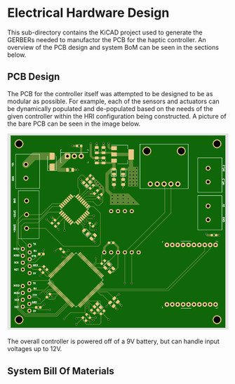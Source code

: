 # Electrical Hardware Design
This sub-directory contains the KiCAD project used to generate the GERBERs needed to manufactor the PCB for the haptic controller. An overview of the PCB design and system BoM can be seen in the sections below.

## PCB Design
The PCB for the controller itself was attempted to be designed to be as modular as possible. For example, each of the sensors and actuators can be dynamically populated and de-populated based on the needs of the given controller within the HRI configuration being constructed. A picture of the bare PCB can be seen in the image below. 

![Bare PCB](../documentation/PCB_Final.PNG)

The overall controller is powered off of a 9V battery, but can handle input voltages up to 12V. 

## System Bill Of Materials
